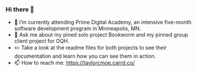 ### Hi there 👋

- 🔭 I’m currently attending Prime Digital Academy, an intensive five-month software development program in Minneapolis, MN.
- 💬 Ask me about my pined solo project Bookworm and my pinned group client project for OQH.
- :pencil2: Take a look at the readme files for both projects to see their documentation and learn how you can see them in action.
- 📫 How to reach me: https://taylorcmoe.carrd.co/ 


